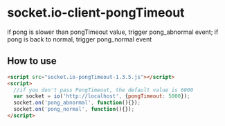# socket.io-client-pongTimeout
if pong is slower than pongTimeout value, trigger pong_abnormal event; if pong is back to normal, trigger pong_normal event


## How to use

```html
<script src="socket.io-pongTimeout-1.3.5.js"></script>
<script>
  //if you don't pass PongTimeout, the default value is 6000
  var socket = io('http://localhost', {pongTimeout: 5000});
  socket.on('pong_abnormal', function(){});
  socket.on('pong_normal', function(){});
</script>
```
